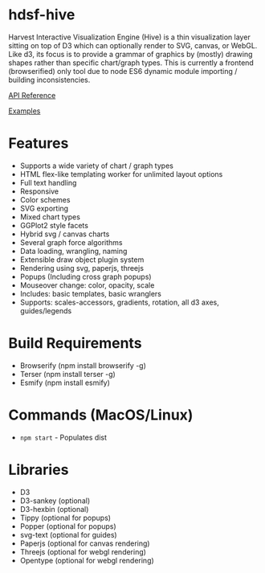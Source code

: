 # hdsf-hive
Harvest Interactive Visualization Engine (Hive) is a thin visualization layer sitting on top of D3 which can optionally render to SVG, canvas, or WebGL.  Like d3, its focus is to provide a grammar of graphics by (mostly) drawing shapes rather than specific chart/graph types.  This is currently a frontend (browserified) only tool due to node ES6 dynamic module importing / building inconsistencies.

[API Reference](docs/Hivev0.0.xAPIReference.html)

[Examples](https://github.com/mwolf-eu/hdsf-hive-examples)

# Features
- Supports a wide variety of chart / graph types
- HTML flex-like templating worker for unlimited layout options
- Full text handling
- Responsive
- Color schemes
- SVG exporting
- Mixed chart types
- GGPlot2 style facets
- Hybrid svg / canvas charts
- Several graph force algorithms
- Data loading, wrangling, naming
- Extensible draw object plugin system 
- Rendering using svg, paperjs, threejs
- Popups (Including cross graph popups)
- Mouseover change: color, opacity, scale 
- Includes: basic templates, basic wranglers
- Supports: scales-accessors, gradients, rotation, all d3 axes, guides/legends

# Build Requirements
- Browserify (npm install browserify -g)
- Terser (npm install terser -g)
- Esmify (npm install esmify)

# Commands (MacOS/Linux)
- `npm start` - Populates dist

# Libraries
- D3
- D3-sankey (optional)
- D3-hexbin (optional)
- Tippy (optional for popups)
- Popper (optional for popups)
- svg-text (optional for guides)
- Paperjs (optional for canvas rendering)
- Threejs (optional for webgl rendering)
- Opentype (optional for webgl rendering)
